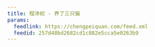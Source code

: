 ```yaml
---
title: 程沛权 - 养了三只猫
params:
  feedlink: https://chengpeiquan.com/feed.xml
  feedid: 257d48bd2682cd1c882e5cca5e0263b9
---
```

